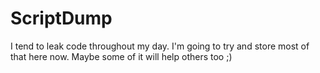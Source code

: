 # ScriptDump
I tend to leak code throughout my day. I'm going to try and store most of that here now. Maybe some of it will help others too ;)
